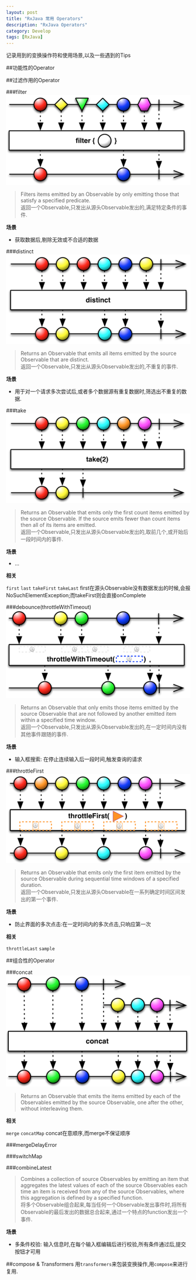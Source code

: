 ```yaml
---
layout: post
title: "RxJava 常用 Operators"
description: "RxJava Operators"
category: Develop
tags: [RxJava]
---
```


记录用到的变换操作符和使用场景,以及一些遇到的Tips

##功能性的Operator

##过滤作用的Operator

###filter
![filter](/images/2016-03-22-rxjava-operators/filter.png)

>Filters items emitted by an Observable by only emitting those that satisfy a specified predicate.  
>返回一个Observable,只发出从源头Observable发出的,满足特定条件的事件.

**场景**

- 获取数据后,剔除无效或不合适的数据

###distinct
![distinct](/images/2016-03-22-rxjava-operators/distinct.png)

>Returns an Observable that emits all items emitted by the source Observable that are distinct.  
>返回一个Observable,只发出从源头Observable发出的,不重复的事件.

**场景**

- 用于对一个请求多次尝试后,或者多个数据源有重复数据时,筛选出不重复的数据.

###take
![take](/images/2016-03-22-rxjava-operators/take.png)

>Returns an Observable that emits only the first count items emitted by the source Observable. If the source emits fewer than count items then all of its items are emitted.  
>返回一个Observable,只发出从源头Observable发出的,取前几个,或开始后一段时间内的事件.

**场景**

- ...

**相关**

`first` `last` `takeFirst` `takeLast`
first在源头Observable没有数据发出的时候,会报NoSuchElementException;而takeFirst则会直接onComplete

###debounce(throttleWithTimeout)
![debounce](/images/2016-03-22-rxjava-operators/debounce.png)

>Returns an Observable that only emits those items emitted by the source Observable that are not followed by another emitted item within a specified time window.  
>返回一个Observable,只发出从源头Observable发出的,在一定时间内没有其他事件跟随的事件.

**场景**

- 输入框搜索: 在停止连续输入后一段时间,触发查询的请求

###throttleFirst
![throttleFirst](/images/2016-03-22-rxjava-operators/throttleFirst.png)

>Returns an Observable that emits only the first item emitted by the source Observable during sequential time windows of a specified duration.  
>返回一个Observable,只发出从源头Observable在一系列确定时间区间发出的第一个事件.

**场景**

- 防止界面的多次点击:在一定时间内的多次点击,只响应第一次

**相关**

`throttleLast` `sample`

##组合性的Operator

###concat
![concat](/images/2016-03-22-rxjava-operators/concat.png)

>Returns an Observable that emits the items emitted by each of the Observables emitted by the source Observable, one after the other, without interleaving them.  
>

**相关**

`merge` `concatMap`
concat在意顺序,而merge不保证顺序

###mergeDelayError


###switchMap


###combineLatest

>Combines a collection of source Observables by emitting an item that aggregates the latest values of each of the source Observables each time an item is received from any of the source Observables, where this aggregation is defined by a specified function.  
>将多个Observable组合起来,每当任何一个Observable发出事件时,将所有Observable的最后发出的数据总合起来,通过一个特点的function发出一个事件.

**场景**

- 多条件校验: 输入信息时,在每个输入框编辑后进行校验,所有条件通过后,提交按钮才可用

##compose & Transformers
用`transformers`来包装变换操作,用`compose`来进行复用.